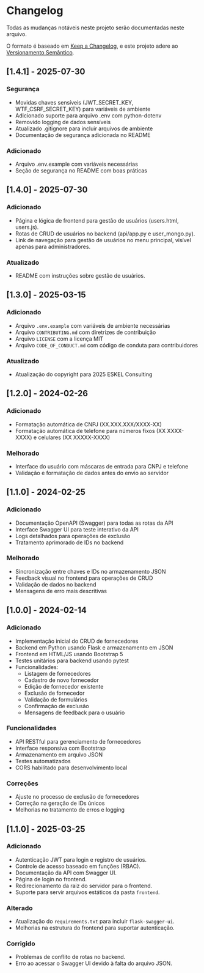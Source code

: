 # Changelog

Todas as mudanças notáveis neste projeto serão documentadas neste arquivo.

O formato é baseado em [Keep a Changelog](https://keepachangelog.com/pt-BR/1.0.0/),
e este projeto adere ao [Versionamento Semântico](https://semver.org/lang/pt-BR/).

## [1.4.1] - 2025-07-30

### Segurança
* Movidas chaves sensíveis (JWT_SECRET_KEY, WTF_CSRF_SECRET_KEY) para variáveis de ambiente
* Adicionado suporte para arquivo .env com python-dotenv
* Removido logging de dados sensíveis
* Atualizado .gitignore para incluir arquivos de ambiente
* Documentação de segurança adicionada no README

### Adicionado
* Arquivo .env.example com variáveis necessárias
* Seção de segurança no README com boas práticas

## [1.4.0] - 2025-07-30

### Adicionado
* Página e lógica de frontend para gestão de usuários (users.html, users.js).
* Rotas de CRUD de usuários no backend (api/app.py e user_mongo.py).
* Link de navegação para gestão de usuários no menu principal, visível apenas para administradores.

### Atualizado
* README com instruções sobre gestão de usuários.

## [1.3.0] - 2025-03-15

### Adicionado

* Arquivo `.env.example` com variáveis de ambiente necessárias
* Arquivo `CONTRIBUTING.md` com diretrizes de contribuição
* Arquivo `LICENSE` com a licença MIT
* Arquivo `CODE_OF_CONDUCT.md` com código de conduta para contribuidores

### Atualizado

* Atualização do copyright para 2025 ESKEL Consulting

## [1.2.0] - 2024-02-26

### Adicionado

* Formatação automática de CNPJ (XX.XXX.XXX/XXXX-XX)
* Formatação automática de telefone para números fixos (XX XXXX-XXXX) e celulares (XX XXXXX-XXXX)

### Melhorado

* Interface do usuário com máscaras de entrada para CNPJ e telefone
* Validação e formatação de dados antes do envio ao servidor

## [1.1.0] - 2024-02-25

### Adicionado

* Documentação OpenAPI (Swagger) para todas as rotas da API
* Interface Swagger UI para teste interativo da API
* Logs detalhados para operações de exclusão
* Tratamento aprimorado de IDs no backend

### Melhorado

* Sincronização entre chaves e IDs no armazenamento JSON
* Feedback visual no frontend para operações de CRUD
* Validação de dados no backend
* Mensagens de erro mais descritivas

## [1.0.0] - 2024-02-14

### Adicionado

* Implementação inicial do CRUD de fornecedores
* Backend em Python usando Flask e armazenamento em JSON
* Frontend em HTML/JS usando Bootstrap 5
* Testes unitários para backend usando pytest
* Funcionalidades:
  * Listagem de fornecedores
  * Cadastro de novo fornecedor
  * Edição de fornecedor existente
  * Exclusão de fornecedor
  * Validação de formulários
  * Confirmação de exclusão
  * Mensagens de feedback para o usuário

### Funcionalidades

* API RESTful para gerenciamento de fornecedores
* Interface responsiva com Bootstrap
* Armazenamento em arquivo JSON
* Testes automatizados
* CORS habilitado para desenvolvimento local

### Correções

* Ajuste no processo de exclusão de fornecedores
* Correção na geração de IDs únicos
* Melhorias no tratamento de erros e logging

## [1.1.0] - 2025-03-25

### Adicionado

- Autenticação JWT para login e registro de usuários.
- Controle de acesso baseado em funções (RBAC).
- Documentação da API com Swagger UI.
- Página de login no frontend.
- Redirecionamento da raiz do servidor para o frontend.
- Suporte para servir arquivos estáticos da pasta `frontend`.

### Alterado

- Atualização do `requirements.txt` para incluir `flask-swagger-ui`.
- Melhorias na estrutura do frontend para suportar autenticação.

### Corrigido

- Problemas de conflito de rotas no backend.
- Erro ao acessar o Swagger UI devido à falta do arquivo JSON.
